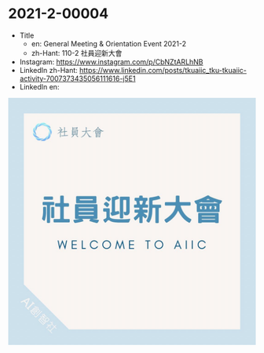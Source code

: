 # 2021-2-00004

* Title
	* en: General Meeting & Orientation Event 2021-2
	* zh-Hant: 110-2 社員迎新大會
* Instagram: https://www.instagram.com/p/CbNZtARLhNB
* LinkedIn zh-Hant: https://www.linkedin.com/posts/tkuaiic_tku-tkuaiic-activity-7007373435056111616-j5E1
* LinkedIn en:

![main image in zh-Hant](./2021-2-00004_zh-hant.jpg)
